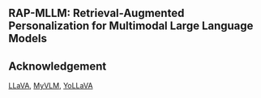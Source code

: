 ## RAP-MLLM: Retrieval-Augmented Personalization for Multimodal Large Language Models



## Acknowledgement
[LLaVA](https://github.com/haotian-liu/LLaVA), [MyVLM](https://github.com/snap-research/MyVLM), [YoLLaVA](https://github.com/WisconsinAIVision/YoLLaVA)
